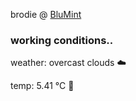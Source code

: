 brodie @ [BluMint](https://www.linkedin.com/company/blumint-io/)

<!--weather_start-->
### working conditions..

weather: overcast clouds ☁️

temp: 5.41 °C 🧥

<!--weather_end-->
